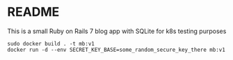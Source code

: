 # README

This is a small Ruby on Rails 7 blog app with SQLite for k8s testing purposes

```
sudo docker build . -t mb:v1
docker run -d --env SECRET_KEY_BASE=some_random_secure_key_there mb:v1
```
